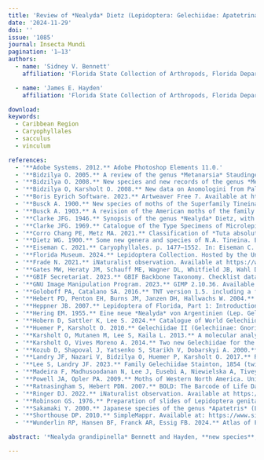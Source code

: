 ```yaml
---
title: 'Review of *Nealyda* Dietz (Lepidoptera: Gelechiidae: Apatetrinae) with description of a new species from the Florida Keys'
date: '2024-11-29'
doi: ''
issue: '1085'
journal: Insecta Mundi
pagination: '1–13'
authors:
  - name: 'Sidney V. Bennett'
    affiliation: 'Florida State Collection of Arthropods, Florida Department of Agriculture – Division of Plant Industry, 1911 SW 34th St., Gainesville, FL 32608 USA'

  - name: 'James E. Hayden'
    affiliation: 'Florida State Collection of Arthropods, Florida Department of Agriculture – Division of Plant Industry, 1911 SW 34th St., Gainesville, FL 32608 USA'

download:
keywords:
  - Caribbean Region
  - Caryophyllales
  - sacculus
  - vinculum

references:
  - '**Adobe Systems. 2012.** Adobe Photoshop Elements 11.0.'
  - '**Bidzilya O. 2005.** A review of the genus *Metanarsia* Staudinger, 1871 (Gelechiidae). Nota Lepidopterologica 27(4): 273–297.'
  - '**Bidzilya O. 2008.** New species and new records of the genus *Metanarsia* Staudinger, 1871 (Lepidoptera: Gelechiidae). SHILAP Revista de Lepidopterología 36(144): 531–538.'
  - '**Bidzilya O, Karsholt O. 2008.** New data on Anomologini from Palaearctic Asia (Gelechiidae). Nota Lepidopterologica 31(2): 199–213.'
  - '**Boris Eyrich Software. 2023.** Artweaver Free 7. Available at https://www.artweaver.de/en/help/217 (Last accessed 11 Oct 2024.)'
  - '**Busck A. 1900.** New species of moths of the Superfamily Tineina from Florida. Proceedings of the United States National Museum 23(1208): 225–254, pl. 1.'
  - '**Busck A. 1903.** A revision of the American moths of the family Gelechiidae, with descriptions of new species. Proceedings of the United States National Museum 25(1304): 767–930, pl. 28–32.'
  - '**Clarke JFG. 1946.** Synopsis of the genus *Nealyda* Dietz, with descriptions of new species (Gelechiidae: Lepidoptera). Journal of the Washington Academy of Sciences 36(12): 425–427.'
  - '**Clarke JFG. 1969.** Catalogue of the Type Specimens of Microlepidoptera in the British Museum (Natural History) described by Edward Meyrick. Vol. 7, Gelechiidae (D–Z). Trustees of the British Museum (Natural History); London. 531 p.'
  - '**Corro Chang PE, Metz MA. 2021.** Classification of *Tuta absoluta* (Meyrick, 1917) (Lepidoptera: Gelechiidae: Gelechiinae: Gnorimoschemini) based on cladistic analysis of morphology. Proceedings of the Entomological Society of Washington 123(1): 41–54. DOI: 10.4289/0013–8797.123.1.41'
  - '**Dietz WG. 1900.** Some new genera and species of N.A. Tineina. Entomological News and Proceedings of the Entomological Section 11(2): 349–353, pl. 1.'
  - '**Eiseman C. 2021.** Caryophyllales. p. 1477–1552. In: Eiseman C. Leafminers of North America. Second edition. Published by the author.'
  - '**Florida Museum. 2024.** Lepidoptera Collection. Hosted by the University of Florida, Florida Museum of Natural History. Available at https://specifyportal.floridamuseum.ufl.edu/leps/ (Last accessed 7 Oct 2024.)'
  - '**Frade N. 2021.** iNaturalist observation. Available at https://www.inaturalist.org/observations/102633671. (Last accessed 11 April 2024.)'
  - '**Gates MW, Heraty JM, Schauff ME, Wagner DL, Whitfield JB, Wahl DB. 2002.** Survey of the parasitic Hymenoptera on leafminers in California. Journal of Hymenoptera Research 11(2): 213–270.'
  - '**GBIF Secretariat. 2023.** GBIF Backbone Taxonomy. Checklist dataset https://doi.org/10.15468/39omei Accessed via GBIF. org on 11 April 2024.'
  - '**GNU Image Manipulation Program. 2023.** GIMP 2.10.36. Available at: www.gimp.org (Last accessed 11 October 2024.)'
  - '**Goloboff PA, Catalano SA. 2016.** TNT version 1.5. including a full implementation of phylogenetic morphometrics. Cladistics 32: 221–283. DOI:10.1111/cla.12160'
  - '**Hebert PD, Penton EH, Burns JM, Janzen DH, Hallwachs W. 2004.** Ten species in one: DNA barcoding reveals cryptic species in the neotropical skipper butterfly *Astraptes fulgerator*. Proceedings of the National Academy of Sciences 101: 14812–14817.'
  - '**Heppner JB. 2007.** Lepidoptera of Florida, Part 1: Introduction and Catalog. Arthropods of Florida and Neighboring Land Areas 17: 276–277.'
  - '**Hering EM. 1955.** Eine neue *Nealyda* von Argentinien (Lep. Gelech.). Deutsche Entomologische Zeitschrift 2(5): 322–325.'
  - '**Hobern D, Sattler K, Lee S. 2024.** Catalogue of World Gelechiidae (version 1.1.24.136 (15 May 2024)). In: Bánki O., Roskov Y, Döring M, Ower G, Hernández Robles DR, Plata Corredor CA, Stjernegaard Jeppesen T, Örn A, Vandepitte L, Hobern D, Schalk P, DeWalt RE, Ma K, Miller J, Orrell T, Aalbu R, Abbott J, Adlard R, Aedo C, et al. Catalogue of Life (Annual Checklist 2024). Catalogue of Life, Amsterdam, Netherlands. https://doi.org/10.48580/dg6lk-4th. (Last accessed 9 July 2024.)'
  - '**Huemer P, Karsholt O. 2010.** Gelechiidae II (Gelechiinae: Gnorimoschemini). In: Huemer P, Karsholt O, Nuss M (eds.). Microlepidoptera of Europe, Vol. 6. Apollo Books; Stenstrup. 586 p.Insecta Mundi 1086 · **13**'
  - '**Karsholt O, Mutanen M, Lee S, Kaila L. 2013.** A molecular analysis of the Gelechiidae (Lepidoptera, Gelechioidea) with an interpretative grouping of its taxa. Systematic Entomology 38: 334–348. https://doi.org/10.1111/syen.12006'
  - '**Karsholt O, Vives Moreno A. 2014.** Two new Gelechiidae for the Iberian Peninsula (Lepidoptera: Gelechiidae). SHILAP Revista de Lepidopterología 42(168): 649–653.'
  - '**Kozub D, Shapoval J, Yatsenko S, Starikh V, Dobarskyi A. 2000.** Helicon Focus 8.2.2. Helicon Soft Ltd. Available at www. heliconsoft.com. (Last accessed 28 October 2024.)'
  - '**Landry JF, Nazari V, Bidzilya O, Huemer P, Karsholt O. 2017.** Review of the genus *Agonochaetia* Povolný (Lepidoptera, Gelechiidae), and description of a new genus and species from the Canary Islands. Zootaxa 4300(4): 451–485. https:// doi.org/10.11646/zootaxa.4300.4.1'
  - '**Lee S, Landry JF. 2023.** Family Gelechiidae Stainton, 1854 (twirler moths and allies). p. 137–152. In: Pohl GR, Nanz SR (eds.). Annotated Taxonomic Checklist of the Lepidoptera of North America, North of Mexico. Wedge Entomological Research Foundation; Bakersfield, California. xiv+580 p.'
  - '**Madeira F, Madhusoodanan N, Lee J, Eusebi A, Niewielska A, Tivey ARN, Lopez R, Butcher S. 2024.** Muscle: Multiple Sequence Alignment (MSA). The EMBL-EBI Job Dispatcher sequence analysis tools framework in 2024. Nucleic Acids Research 52(W1): W521–W525. Available at https://www.ebi.ac.uk/jdispatcher/msa/muscle. (Last accessed 11 July 2024.)'
  - '**Powell JA, Opler PA. 2009.** Moths of Western North America. University of California Press; Berkeley, California. xiii+369 p.'
  - '**Ratnasingham S, Hebert PDN. 2007.** BOLD: The Barcode of Life Data System (www.barcodinglife.org). Molecular Ecology Notes 7: 355–364. Available at www.boldsystems.org. (Last accessed 11 July 2024.)'
  - '**Ringer DJ. 2022.** iNaturalist observation. Available at https://www.inaturalist.org/observations/116224535. (Last accessed 11 April 2024.)'
  - '**Robinson GS. 1976.** Preparation of slides of Lepidoptera genitalia with special reference to the Microlepidoptera. Entomologist’s Gazette 27(2): 127–132.'
  - '**Sakamaki Y. 2000.** Japanese species of the genus *Apatetris* (Lepidoptera, Gelechiidae). Tijdschrift Voor Entomologie 143: 211–220.'
  - '**Shorthouse DP. 2010.** SimpleMappr. Available at: https://www.simplemappr.net. (Last accessed 23 April 2024.)'
  - '**Wunderlin RP, Hansen BF, Franck AR, Essig FB. 2024.** Atlas of Florida Plants. [Landry SM, Campbell KN (application development), USF Water Institute.] Institute for Systematic Bota'

abstract: '*Nealyda grandipinella* Bennett and Hayden, **new species**, is described from Big Pine Key, Florida, USA. Photographs of the adult and of male and female genitalia are provided for *N. grandipinella* and its congeners within the state of Florida. *Nealyda* Dietz (Lepidoptera: Gelechiidae) is provisionally transferred from Anomologinae to Apatetrinae based on characters of the genitalia. The homology and terminology of the processes arising from the vinculum of gelechiid genitalia are explored. The potential host plant of the new species is discussed, along with other undescribed species of *Nealyda*.'

---
```

